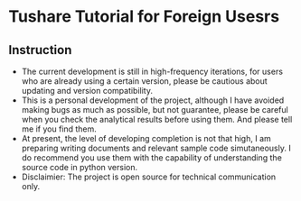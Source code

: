 # Tushare Tutorial for Foreign Usesrs

## Instruction

* The current development is still in high-frequency iterations, for users who are already using a certain version, please be cautious about updating and version compatibility.
* This is a personal development of the project, although I have avoided making bugs as much as possible, but not guarantee, please be careful when you check the analytical results before using them. And please tell me if you find them.
* At present, the level of developing completion is not that high, I am preparing writing documents and relevant sample code simutaneously. I do recommend you use them with the capability of understanding the source code in python version.
* Disclaimier: The project is open source for technical communication only.
